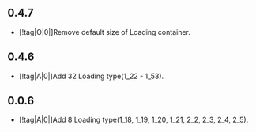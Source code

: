 ## 0.4.7

- [!tag|O|0|]Remove default size of Loading container.

## 0.4.6

- [!tag|A|0|]Add 32 Loading type(1_22 - 1_53).

## 0.0.6

- [!tag|A|0|]Add 8 Loading type(1_18, 1_19, 1_20, 1_21, 2_2, 2_3, 2_4, 2_5).
